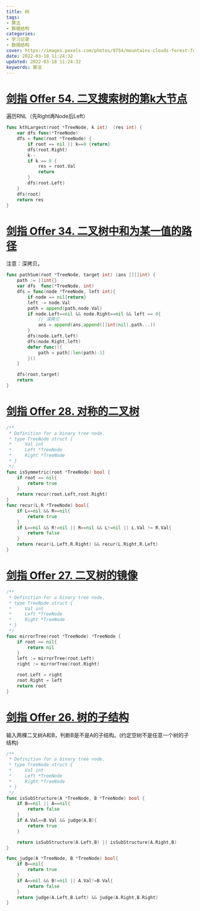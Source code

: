 ```yaml
---
title: 树
tags: 
- 算法
- 数据结构
categories: 
- 学习记录
- 数据结构
cover: https://images.pexels.com/photos/9754/mountains-clouds-forest-fog.jpg?auto=compress&cs=tinysrgb&dpr=2&w=500
date: 2022-03-18 11:24:32
updated: 2022-03-18 11:24:32
keywords: 算法
---
```

# [剑指 Offer 54. 二叉搜索树的第k大节点](https://leetcode-cn.com/problems/er-cha-sou-suo-shu-de-di-kda-jie-dian-lcof/)

遍历RNL（先Right再Node后Left）

```go
func kthLargest(root *TreeNode, k int)  (res int) {
    var dfs func(*TreeNode)
    dfs = func(root *TreeNode) {
        if root == nil || k==0 {return}
        dfs(root.Right)
        k--
        if k == 0 {
            res = root.Val
            return
        }
        dfs(root.Left)
    }
    dfs(root)
    return res
}
```

# [剑指 Offer 34. 二叉树中和为某一值的路径](https://leetcode-cn.com/problems/er-cha-shu-zhong-he-wei-mou-yi-zhi-de-lu-jing-lcof/)

注意：深拷贝。

```go
func pathSum(root *TreeNode, target int) (ans [][]int) {
    path := []int{}
    var dfs  func(*TreeNode, int)
    dfs = func(node *TreeNode, left int){
        if node == nil{return}
        left -= node.Val
        path = append(path,node.Val)
        if node.Left==nil && node.Right==nil && left == 0{
            // 深拷贝
            ans = append(ans,append([]int(nil),path...))
        }
        dfs(node.Left,left)
        dfs(node.Right,left)
        defer func(){
            path = path[:len(path)-1]
        }()
    }

    dfs(root,target)
    return
}
```

# [剑指 Offer 28. 对称的二叉树](https://leetcode-cn.com/problems/dui-cheng-de-er-cha-shu-lcof/)

```go
/**
 * Definition for a binary tree node.
 * type TreeNode struct {
 *     Val int
 *     Left *TreeNode
 *     Right *TreeNode
 * }
 */
func isSymmetric(root *TreeNode) bool {
    if root == nil{
        return true
    }
    return recur(root.Left,root.Right)
}
func recur(L,R *TreeNode) bool{
    if L==nil && R==nil{
        return true
    }
    if L==nil && R!=nil || R==nil && L!=nil || L.Val != R.Val{
        return false
    }
    return recur(L.Left,R.Right) && recur(L.Right,R.Left)
}
```

# [剑指 Offer 27. 二叉树的镜像](https://leetcode-cn.com/problems/er-cha-shu-de-jing-xiang-lcof/)

```go
/**
 * Definition for a binary tree node.
 * type TreeNode struct {
 *     Val int
 *     Left *TreeNode
 *     Right *TreeNode
 * }
 */
func mirrorTree(root *TreeNode) *TreeNode {
    if root == nil{
        return nil
    } 
    left := mirrorTree(root.Left)
    right := mirrorTree(root.Right)

    root.Left = right
    root.Right = left
    return root
}
```

# [剑指 Offer 26. 树的子结构](https://leetcode-cn.com/problems/shu-de-zi-jie-gou-lcof/)

输入两棵二叉树A和B，判断B是不是A的子结构。(约定空树不是任意一个树的子结构)

```go
/**
 * Definition for a binary tree node.
 * type TreeNode struct {
 *     Val int
 *     Left *TreeNode
 *     Right *TreeNode
 * }
 */
func isSubStructure(A *TreeNode, B *TreeNode) bool {
    if B==nil || A==nil{
        return false
    }
    if A.Val==B.Val && judge(A,B){
        return true
    }

    return isSubStructure(A.Left,B) || isSubStructure(A.Right,B)
}

func judge(A *TreeNode, B *TreeNode) bool{
    if B==nil{
        return true
    }
    if A==nil && B!=nil || A.Val!=B.Val{
        return false
    }
    return judge(A.Left,B.Left) && judge(A.Right,B.Right)
}
```

